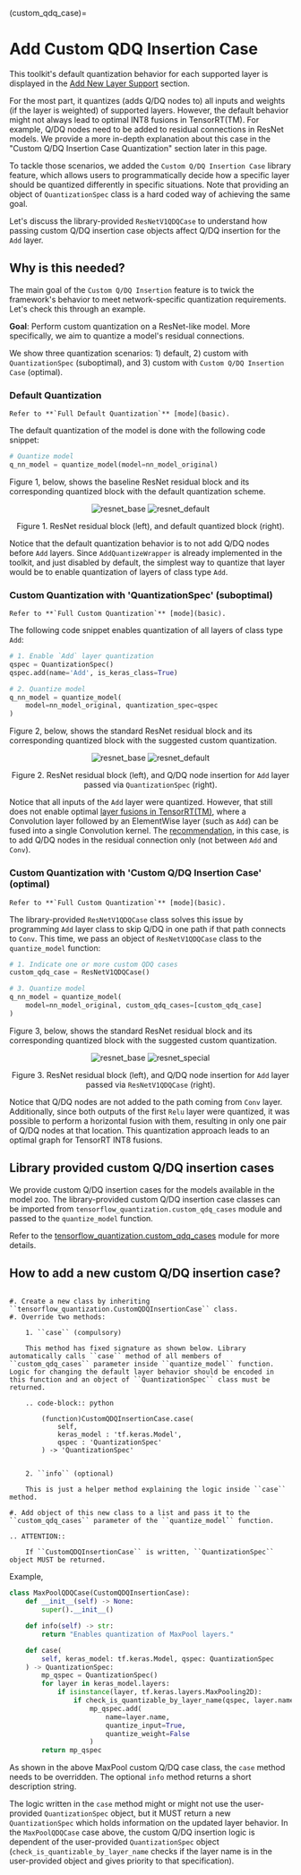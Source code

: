 (custom_qdq_case)=

# **Add Custom QDQ Insertion Case**

This toolkit's default quantization behavior for each supported layer is displayed in the [Add New Layer Support](new_layer_support) section.

For the most part, it quantizes (adds Q/DQ nodes to) all inputs and weights (if the layer is weighted) of supported layers. However, the default behavior might not always lead to optimal INT8 fusions in TensorRT(TM). For example, Q/DQ nodes need to be added to residual connections in ResNet models. We provide a more in-depth explanation about this case in the "Custom Q/DQ Insertion Case Quantization" section later in this page.

To tackle those scenarios, we added the `Custom Q/DQ Insertion Case` library feature, which allows users to programmatically decide how a specific layer should be quantized differently in specific situations. Note that providing an object of `QuantizationSpec` class is a hard coded way of achieving the same goal.

Let's discuss the library-provided `ResNetV1QDQCase` to understand how passing custom Q/DQ insertion case objects affect Q/DQ insertion for the `Add` layer.

## **Why is this needed?**

The main goal of the `Custom Q/DQ Insertion` feature is to twick the framework's behavior to meet network-specific quantization requirements. Let's check this through an example.

**Goal**: Perform custom quantization on a ResNet-like model. More specifically, we aim to quantize a model's residual connections.

We show three quantization scenarios: 1) default, 2) custom with `QuantizationSpec` (suboptimal), and 3) custom with `Custom Q/DQ Insertion Case` (optimal).

### **Default Quantization**

```{note}
Refer to **`Full Default Quantization`** [mode](basic).
```

The default quantization of the model is done with the following code snippet:

```python
# Quantize model
q_nn_model = quantize_model(model=nn_model_original)
```

Figure 1, below, shows the baseline ResNet residual block and its corresponding quantized block with the default quantization scheme.

<div align="center">

![resnet_base](./assets/special_qdq_base.png)
![resnet_default](./assets/special_qdq_default.png)

Figure 1. ResNet residual block (left), and default quantized block (right).

</div>

Notice that the default quantization behavior is to not add Q/DQ nodes before `Add` layers. Since `AddQuantizeWrapper`
is already implemented in the toolkit, and just disabled by default, the simplest way to quantize that layer would be
to enable quantization of layers of class type `Add`.

### **Custom Quantization with 'QuantizationSpec' (suboptimal)**

```{note}
Refer to **`Full Custom Quantization`** [mode](basic).
```

The following code snippet enables quantization of all layers of class type `Add`:

```python
# 1. Enable `Add` layer quantization
qspec = QuantizationSpec()
qspec.add(name='Add', is_keras_class=True)

# 2. Quantize model
q_nn_model = quantize_model(
    model=nn_model_original, quantization_spec=qspec
)
```

Figure 2, below, shows the standard ResNet residual block and its corresponding quantized block with the suggested custom quantization.

<div align="center">

![resnet_base](./assets/special_qdq_base.png)
![resnet_default](./assets/special_qdq_qspec.png)

Figure 2. ResNet residual block (left), and Q/DQ node insertion for `Add` layer passed via `QuantizationSpec` (right).

</div>

Notice that all inputs of the `Add` layer were quantized. However, that still does not enable optimal [layer fusions in TensorRT(TM)](https://docs.nvidia.com/deeplearning/tensorrt/developer-guide/index.html#enable-fusion), where a Convolution layer followed by an ElementWise layer (such as `Add`) can be fused into a single Convolution kernel.
The [recommendation](https://docs.nvidia.com/deeplearning/tensorrt/developer-guide/index.html#qdq-placement-recs__xxx), in this case, is to add Q/DQ nodes in the residual connection only (not between `Add` and `Conv`).

### **Custom Quantization with 'Custom Q/DQ Insertion Case' (optimal)**

```{note}
Refer to **`Full Custom Quantization`** [mode](basic).
```

The library-provided `ResNetV1QDQCase` class solves this issue by programming `Add` layer class to skip Q/DQ in one path if that path connects to `Conv`.
This time, we pass an object of `ResNetV1QDQCase` class to the `quantize_model` function:

```python
# 1. Indicate one or more custom QDQ cases
custom_qdq_case = ResNetV1QDQCase()

# 3. Quantize model
q_nn_model = quantize_model(
    model=nn_model_original, custom_qdq_cases=[custom_qdq_case]
)
```

Figure 3, below, shows the standard ResNet residual block and its corresponding quantized block with the suggested custom quantization.

<div align="center">

![resnet_base](./assets/special_qdq_base.png)
![resnet_special](./assets/special_qdq_customqdqcase.png)

Figure 3. ResNet residual block (left), and Q/DQ node insertion for `Add` layer passed via `ResNetV1QDQCase` (right).

</div>

Notice that Q/DQ nodes are not added to the path coming from `Conv` layer. Additionally, since both outputs of the first `Relu` layer were quantized, it was possible to perform a horizontal fusion with them, resulting in only one pair of Q/DQ nodes at that location.
This quantization approach leads to an optimal graph for TensorRT INT8 fusions.

## **Library provided custom Q/DQ insertion cases**

We provide custom Q/DQ insertion cases for the models available in the model zoo. The library-provided custom Q/DQ insertion case classes can be imported from `tensorflow_quantization.custom_qdq_cases` module and passed to the `quantize_model` function.

Refer to the [tensorflow_quantization.custom_qdq_cases](../../../tensorflow_quantization/custom_qdq_cases.py) module for more details.

## **How to add a new custom Q/DQ insertion case?**

```{eval-rst}

#. Create a new class by inheriting ``tensorflow_quantization.CustomQDQInsertionCase`` class.
#. Override two methods:

    1. ``case`` (compulsory)

    This method has fixed signature as shown below. Library automatically calls ``case`` method of all members of ``custom_qdq_cases`` parameter inside ``quantize_model`` function. Logic for changing the default layer behavior should be encoded in this function and an object of ``QuantizationSpec`` class must be returned.

    .. code-block:: python

        (function)CustomQDQInsertionCase.case(
            self,
            keras_model : 'tf.keras.Model',
            qspec : 'QuantizationSpec'
        ) -> 'QuantizationSpec'


    2. ``info`` (optional)

    This is just a helper method explaining the logic inside ``case`` method.

#. Add object of this new class to a list and pass it to the ``custom_qdq_cases`` parameter of the ``quantize_model`` function.

```

```{eval-rst}
.. ATTENTION::

    If ``CustomQDQInsertionCase`` is written, ``QuantizationSpec`` object MUST be returned.

```

Example,

```python
class MaxPoolQDQCase(CustomQDQInsertionCase):
    def __init__(self) -> None:
        super().__init__()

    def info(self) -> str:
        return "Enables quantization of MaxPool layers."

    def case(
        self, keras_model: tf.keras.Model, qspec: QuantizationSpec
    ) -> QuantizationSpec:
        mp_qspec = QuantizationSpec()
        for layer in keras_model.layers:
            if isinstance(layer, tf.keras.layers.MaxPooling2D):
                if check_is_quantizable_by_layer_name(qspec, layer.name):
                    mp_qspec.add(
                        name=layer.name,
                        quantize_input=True,
                        quantize_weight=False
                    )
        return mp_qspec
```

As shown in the above MaxPool custom Q/DQ case class, the `case` method needs to be overridden. The optional `info` method returns a short description string.

The logic written in the `case` method might or might not use the user-provided `QuantizationSpec` object, but it MUST return a new `QuantizationSpec` which holds information on the updated layer behavior. In the `MaxPoolQDQCase` case above, the custom Q/DQ insertion logic is dependent of the user-provided `QuantizationSpec` object (`check_is_quantizable_by_layer_name` checks if the layer name is in the user-provided object and gives priority to that specification).
